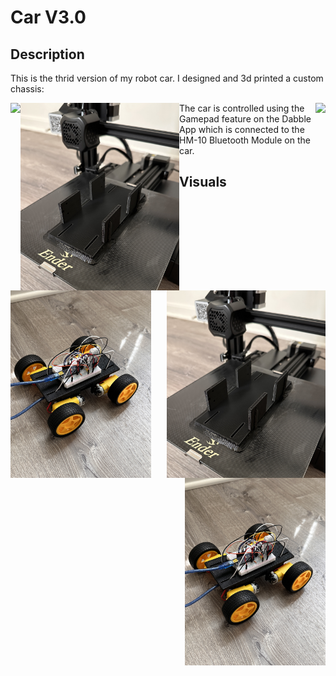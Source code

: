 # Car V3.0 

## Description

This is the thrid version of my robot car. I designed and 3d printed a custom chassis:

<p><img height=300 align="left" src="images/design.JPG"><img height=300 align="right" src="images/design.JPG"/></p>

<p><img height=300 align="left" src="images/3d.JPG"><img height=300 align="right" src="images/3d.JPG"/></p>


The car is controlled using the Gamepad feature on the Dabble App which is connected to the HM-10 Bluetooth Module on the car. 

## Visuals

<p><img height=300 align="left" src="images/carv3.JPG"><img height=300 align="right" src="images/carv3.JPG"/></p>